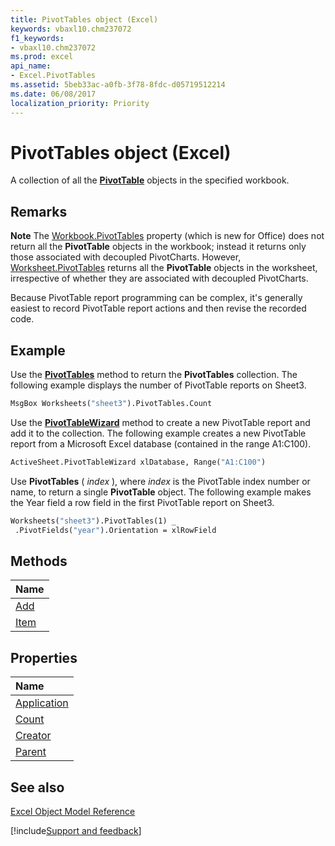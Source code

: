```yaml
---
title: PivotTables object (Excel)
keywords: vbaxl10.chm237072
f1_keywords:
- vbaxl10.chm237072
ms.prod: excel
api_name:
- Excel.PivotTables
ms.assetid: 5beb33ac-a0fb-3f78-8fdc-d05719512214
ms.date: 06/08/2017
localization_priority: Priority
---
```



# PivotTables object (Excel)

A collection of all the  **[PivotTable](Excel.PivotTable.md)** objects in the specified workbook.


## Remarks


 **Note**  The [Workbook.PivotTables](Excel.workbook.pivottables.md) property (which is new for Office) does not return all the **PivotTable** objects in the workbook; instead it returns only those associated with decoupled PivotCharts. However, [Worksheet.PivotTables](Excel.Worksheet.PivotTables.md) returns all the **PivotTable** objects in the worksheet, irrespective of whether they are associated with decoupled PivotCharts.

Because PivotTable report programming can be complex, it's generally easiest to record PivotTable report actions and then revise the recorded code.


## Example

Use the  **[PivotTables](Excel.Worksheet.PivotTables.md)** method to return the **PivotTables** collection. The following example displays the number of PivotTable reports on Sheet3.


```vb
MsgBox Worksheets("sheet3").PivotTables.Count
```

Use the  **[PivotTableWizard](Excel.Worksheet.PivotTableWizard.md)** method to create a new PivotTable report and add it to the collection. The following example creates a new PivotTable report from a Microsoft Excel database (contained in the range A1:C100).




```vb
ActiveSheet.PivotTableWizard xlDatabase, Range("A1:C100")
```

Use  **PivotTables** ( _index_ ), where _index_ is the PivotTable index number or name, to return a single **PivotTable** object. The following example makes the Year field a row field in the first PivotTable report on Sheet3.




```vb
Worksheets("sheet3").PivotTables(1) _ 
 .PivotFields("year").Orientation = xlRowField
```


## Methods



|Name|
|:-----|
|[Add](Excel.PivotTables.Add.md)|
|[Item](Excel.PivotTables.Item.md)|

## Properties



|Name|
|:-----|
|[Application](Excel.PivotTables.Application.md)|
|[Count](Excel.PivotTables.Count.md)|
|[Creator](Excel.PivotTables.Creator.md)|
|[Parent](Excel.PivotTables.Parent.md)|

## See also


[Excel Object Model Reference](overview/Excel/object-model.md)

[!include[Support and feedback](~/includes/feedback-boilerplate.md)]